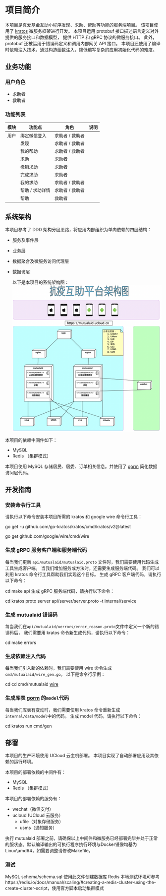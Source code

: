# 项目简介

本项目是真爱基金互助小程序发现、求助、帮助等功能的服务端项目。
该项目使用了 [kratos][1] 微服务框架进行开发。 本项目运用 protobuf
接口描述语言定义对外提供的服务接口和数据模型， 提供 HTTP 和 gRPC
协议的微服务接口。 此外，protobuf 还被运用于错误码定义和调用内部网关 API 接口。
本项目还使用了编译时依赖注入技术，通过构造函数注入，降低编写复杂的应用初始化代码的难度。

## 业务功能

### 用户角色

- 求助者
- 救助者

### 功能列表

| 模块  | 功能点       | 角色        | 说明  |
|-----|-----------|-----------|-----|
| 用户  | 绑定微信登入    | 求助者 / 救助者 |     |
|     | 发现        | 求助者 / 救助者 |     |
|     | 我的帮助      | 求助者 / 救助者 |     |
|     | 求助        | 求助者       |     |
|     | 撤销求助      | 求助者       |     |
|     | 完成求助      | 求助者       |     |
|     | 我的求助      | 求助者 / 救助者 |     |
|     | 帮助 / 求助详情 | 求助者 / 救助者 |     |
|     | 帮助        | 救助者       |     |

## 系统架构

本项目参考了 DDD 架构分层思路，将应用内部组织为单向依赖的四层结构：

- 服务及事件层
- 业务层
- 数据聚合及微服务访问代理层
- 数据访层

  以下是本项目的系统架构图：
![mutualaid system architecture diagram](doc/images/arch.png)

本项目的依赖中间件如下：

- MySQL
- Redis （集群模式）

本项目使用 MySQL 存储居民、居委、订单相关信息。并使用了 [gorm][2] 简化数据访问层代码。

## 开发指南

### 安装命令行工具

请执行以下命令安装本项目所需的 kratos 和 google wire 命令行工具：

go get -u github.com/go-kratos/kratos/cmd/kratos/v2@latest 

go get github.com/google/wire/cmd/wire

### 生成 gRPC 服务客户端和服务端代码

每当我们更新 `api/mutualaid/mutualaid.proto` 文件时，我们需要使用代码生成工具生成客户端。 当我们增加服务或方法时，还需要生成服务端代码。 我们可以利用 kratos 命令行工具帮助我们实现这个目标。 生成
gRPC 客户端代码，请执行以下命令：

cd <path-to-mutualaid-top-level-dir>
make api 生成 gRPC 服务端代码，请执行以下命令：

cd <path-to-mutualaid-top-level-dir>
kratos proto server api/server/server.proto -t internal/service

### 生成 mutualaid 错误码

每当我们在`api/mutualaid/uerrors/error_reason.proto`文件中定义一个新的错误码后， 我们需要用 kratos 命令新生成代码，请执行以下命令：

cd <path-to-mutualaid-top-level-dir>
make errors

### 生成依赖注入代码

每当我们引入新的依赖时，我们需要使用 wire 命令生成`cmd/mutualaid/wire_gen.go`。 以下是命令行示例：

cd <path-to-mutualaid-top-level-dir>
cd cmd/mutualaid
[wire][4]

### 生成库表 [gorm][2] 的`model`代码

每当我们库表有变动时，我们需要使用 kratos 命令重新生成`internal/data/model`中的代码。
生成 model 代码，请执行以下命令：

cd <path-to-mutualaid-top-level-dir>
kratos run cmd/gen

## 部署

本项目的生产环境使用 UCloud 云主机部署。
本项目实现了自动部署应用及其依赖的运行环境。

本项目的部署依赖的中间件有：

- MySQL
- Redis （集群模式）

本项目的部署依赖的服务有：

- wechat（微信支付）
- ucloud (UCloud 云服务）
  - ufile（对象存储服务）
  - usms（通知服务）

执行 mutualaid 部署之前，请确保以上中间件和微服务已经部署完毕并处于正常的服状态。默认编译输出的可执行程序执行环境与Docker镜像均基为Linux\amd64，如需要调整请修改Makefile。

### 测试
MySQL schema/schema.sql 使用此文件创建数据库
Redis 本地测试环境可参考https://redis.io/docs/manual/scaling/#creating-a-redis-cluster-using-the-create-cluster-script，使用官方脚本启动集群模式


[1]: https://go-kratos.dev
[2]: https://gorm.io/index.html
[3]: https://github.com/go-gorm/gen
[4]: https://github.com/google/wire
[5]: https://kun.ucloudadmin.com/instrument/ip
[6]: https://github.com/ucloud/mutualaid/backend/-/pipelines


